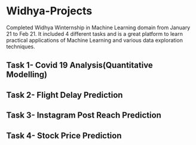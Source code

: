 # Widhya-Projects
Completed Widhya Winternship in Machine Learning domain from January 21 to Feb 21. It included 4 different tasks and is a great platform to learn practical applications of Machine Learning and various data exploration techniques.

## Task 1- Covid 19 Analysis(Quantitative Modelling)
## Task 2- Flight Delay Prediction
## Task 3- Instagram Post Reach Prediction
## Task 4- Stock Price Prediction
